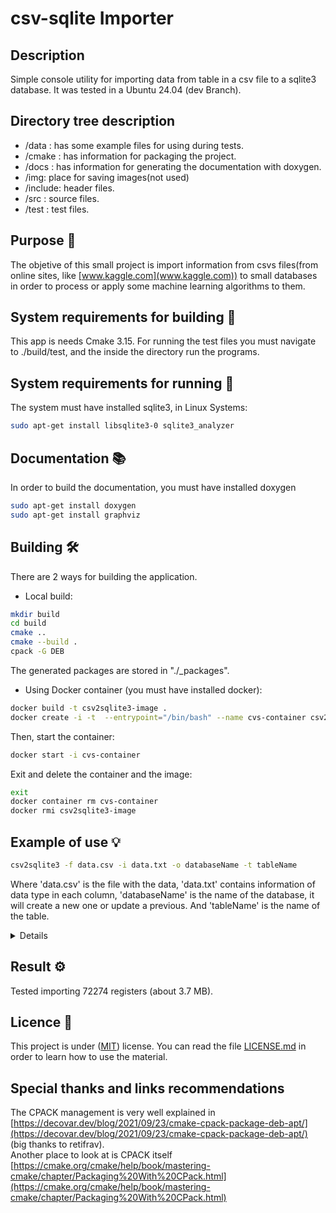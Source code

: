 # csv-sqlite Importer



## Description

Simple console utility for importing data from table in a csv file to a sqlite3 database. It was tested in a Ubuntu 24.04 (dev Branch).

## Directory tree description

* /data : has some example files for using during tests.
* /cmake : has information for packaging the project.
* /docs : has information for generating the documentation with doxygen.
* /img: place for saving images(not used)
* /include: header files.
* /src : source files.
* /test : test files.

## Purpose 🤔

The objetive of this small project is import information from csvs files(from online sites, like [www.kaggle.com](www.kaggle.com)) to small databases in order to process or apply some machine learning algorithms to them.

## System requirements  for building 📝

This app is needs Cmake 3.15. For running the test files you must navigate to ./build/test, and the inside the directory run the programs.

## System requirements  for running 📝

The system must have installed sqlite3, in Linux Systems:

```bash
sudo apt-get install libsqlite3-0 sqlite3_analyzer 
```

## Documentation 📚

In order to build the documentation, you must have installed doxygen

```bash
sudo apt-get install doxygen
sudo apt-get install graphviz
```

## Building 🛠️

There are 2 ways for building the application.

* Local build:

```bash
mkdir build
cd build
cmake ..
cmake --build .
cpack -G DEB
```

The generated packages are stored in "./_packages".

* Using Docker container (you must have installed docker):

```bash
docker build -t csv2sqlite3-image .
docker create -i -t  --entrypoint="/bin/bash" --name cvs-container csv2sqlite3-image
```

Then, start the container:

```bash
docker start -i cvs-container
```

Exit and delete the container and the image:

```bash
exit
docker container rm cvs-container
docker rmi csv2sqlite3-image
```




## Example of use 💡

```bash
csv2sqlite3 -f data.csv -i data.txt -o databaseName -t tableName
```

Where 'data.csv' is the file with the data, 'data.txt' contains information of data type in each column, 'databaseName' is the name of the database, it will create a new one or update a previous. And 'tableName' is the name of the table.

<details summary>Example of the content of a 'data.txt' file🔍</summary>

```bash
INT,TEXT,TEXT,INT
```

</details>

## Result ⚙️

Tested importing 72274 registers (about 3.7 MB).

## Licence 📄

This project is under ([MIT](https://choosealicense.com/licenses/mit/)) license. You can read the file [LICENSE.md](LICENSE.md) in order to learn how to use the material.

## Special thanks and links recommendations

The CPACK management is very well explained in [https://decovar.dev/blog/2021/09/23/cmake-cpack-package-deb-apt/](https://decovar.dev/blog/2021/09/23/cmake-cpack-package-deb-apt/) (big thanks to retifrav).\
Another place to look at is CPACK itself [https://cmake.org/cmake/help/book/mastering-cmake/chapter/Packaging%20With%20CPack.html](https://cmake.org/cmake/help/book/mastering-cmake/chapter/Packaging%20With%20CPack.html)
